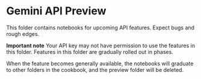 # Gemini API Preview 

This folder contains notebooks for upcoming API features. Expect bugs and rough edges.

**Important note**
Your API key may not have permission to use the features in this folder. Features in this folder are gradually rolled out in phases.

When the feature becomes generally available, the notebooks will graduate to other folders in the cookbook, and the preview folder will be deleted.
